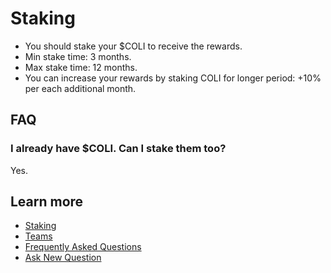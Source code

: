 # Staking

* You should stake your $COLI to receive the rewards.
* Min stake time: 3 months.
* Max stake time: 12 months.
* You can increase your rewards by staking COLI for longer period: +10% per each additional month.

## FAQ

### I already have $COLI. Can I stake them too?

Yes.

## Learn more

* [Staking](Staking.md)
* [Teams](Teams.md)
* [Frequently Asked Questions](FAQ.md)
* [Ask New Question](https://t.me/Coliquidity)
